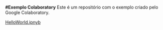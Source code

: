 **#Exemplo Colaboratory**
Este é um repositório com o exemplo criado pelo Google Colaboratory.

[HelloWorld.ipnyb](/HelloWorld.ipynb)
